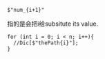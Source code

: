 ```
$"num_{i+1}"
```

指的是会把i给subsitute its value.
```
for (int i = 0; i < n; i++){
  //Dic[$"thePath{i}"];
}
```
